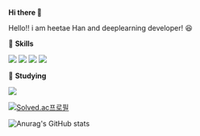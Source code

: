 **Hi there :wave:**

Hello!! i am heetae Han and deeplearning developer!  :satisfied:

:muscle: **Skills**

<img src="https://img.shields.io/badge/python-3776AB?style=flat-square&logo=python&logoColor=white" /> <img src="https://img.shields.io/badge/pytorch-EE4C2C?style=flat-square&logo=pytorch&logoColor=white" /> <img src="https://img.shields.io/badge/Tensorflow-FF6F00?style=flat-square&logo=Tensorflow&logoColor=white" /> <img src="https://img.shields.io/badge/OpenCV-5C3EE8?style=flat-square&logo=OpenCVw&logoColor=white" />

:seedling: **Studying**

<img src="https://img.shields.io/badge/Docker-2496ED?style=flat-square&logo=Docker&logoColor=white" /> 



[![Solved.ac프로필](http://mazassumnida.wtf/api/v2/generate_badge?boj=gmlxo497)](https://solved.ac/gmlxo497)

![Anurag's GitHub stats](https://github-readme-stats.vercel.app/api?username=ho-tae&show_icons=true&theme=radical)
